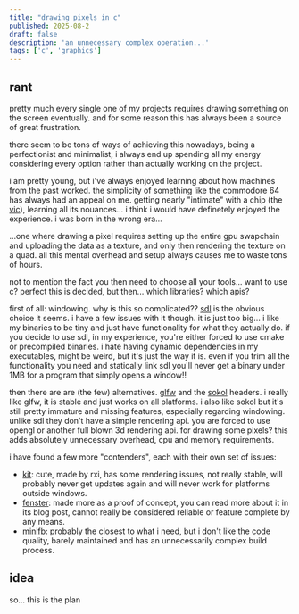 ```yaml
---
title: "drawing pixels in c"
published: 2025-08-2
draft: false
description: 'an unnecessary complex operation...'
tags: ['c', 'graphics']
---
```


## rant

pretty much every single one of my projects requires drawing something on the screen eventually. and for some reason this has always been a source of great frustration.

there seem to be tons of ways of achieving this nowadays, being a perfectionist and minimalist, i always end up spending all my energy considering every option rather than actually working on the project.

i am pretty young, but i've always enjoyed learning about how machines from the past worked. the simplicity of something like the commodore 64 has always had an appeal on me. getting nearly "intimate" with a chip (the [vic](https://en.wikipedia.org/wiki/MOS_Technology_VIC-II)), learning all its nouances... i think i would have definetely enjoyed the experience. i was born in the wrong era...

...one where drawing a pixel requires setting up the entire gpu swapchain and uploading the data as a texture, and only then rendering the texture on a quad. all this mental overhead and setup always causes me to waste tons of hours.

not to mention the fact you then need to choose all your tools... want to use c? perfect this is decided, but then... which libraries? which apis?

first of all: windowing. why is this so complicated?? [sdl](https://www.libsdl.org) is the obvious choice it seems. i have a few issues with it though. it is just too big... i like my binaries to be tiny and just have functionality for what they actually do. if you decide to use sdl, in my experience, you're either forced to use cmake or precompiled binaries. i hate having dynamic dependencies in my executables, might be weird, but it's just the way it is. even if you trim all the functionality you need and statically link sdl you'll never get a binary under 1MB for a program that simply opens a window!!

then there are are (the few) alternatives. [glfw](https://www.glfw.org) and the [sokol](https://github.com/floooh/sokol) headers. i really like glfw, it is stable and just works on all platforms. i also like sokol but it's still pretty immature and missing features, especially regarding windowing. unlike sdl they don't have a simple rendering api. you are forced to use opengl or another full blown 3d rendering api. for drawing some pixels? this adds absolutely unnecessary overhead, cpu and memory requirements.

i have found a few more "contenders", each with their own set of issues:

- [kit](https://github.com/rxi/kit): cute, made by rxi, has some rendering issues, not really stable, will probably never get updates again and will never work for platforms outside windows.
- [fenster](https://github.com/zserge/fenster): made more as a proof of concept, you can read more about it in its blog post, cannot really be considered reliable or feature complete by any means.
- [minifb](https://github.com/emoon/minifb): probably the closest to what i need, but i don't like the code quality, barely maintained and has an unnecessarily complex build process.

## idea

so... this is the plan
